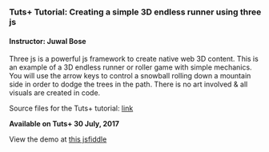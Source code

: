 ### Tuts+ Tutorial: Creating a simple 3D endless runner using three js

#### Instructor: Juwal Bose

Three js is a powerful js framework to create native web 3D content. This is an example of a 3D endless runner or roller game with simple mechanics. You will use the arrow keys to control a snowball rolling down a mountain side in order to dodge the trees in the path. There is no art involved & all visuals are created in code.

Source files for the Tuts+ tutorial: [link](http://gamedevelopment.tutsplus.com/tutorials/creating-a-simple-3d-endless-runner-game-using-three-js--cms-29157)

**Available on Tuts+ 30 July, 2017**

View the demo at [this jsfiddle](https://jsfiddle.net/juwalbose/bk4u5wcn/)
